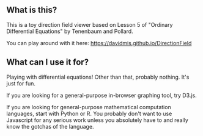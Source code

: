 ## What is this?

This is a toy direction field viewer based on Lesson 5 of 
"Ordinary Differential Equations" by Tenenbaum and Pollard.

You can play around with it here: https://davidmis.github.io/DirectionField

## What can I use it for?

Playing with differential equations! Other than that, probably nothing. It's just for fun. 

If you are looking for a general-purpose in-browser graphing tool, try D3.js.

If you are looking for general-purpose mathematical computation languages, start
with Python or R. You probably don't want to use Javascript for any serious work
unless you absolutely have to and really know the gotchas of the language.
